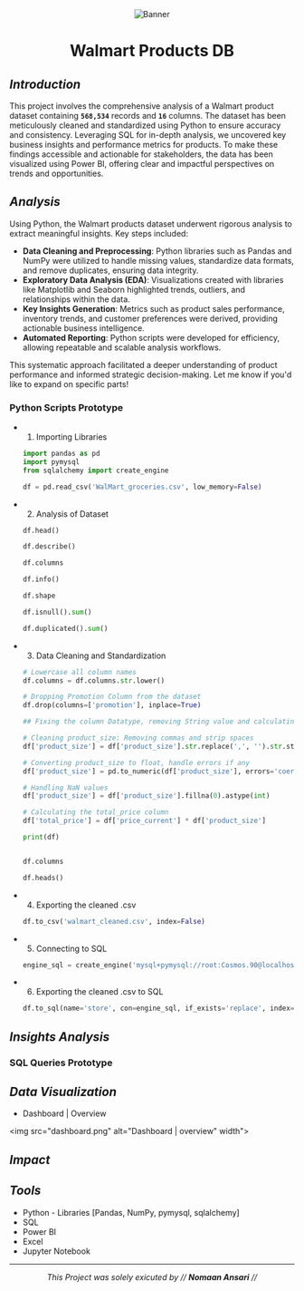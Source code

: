<div align="center">
    <img src="" alt="Banner">
    <h1><b>Walmart Products DB</b></h1>
</div>

## *Introduction*

This project involves the comprehensive analysis of a Walmart product dataset containing **`568,534`** records and **`16`** columns. The dataset has been meticulously cleaned and standardized using Python to ensure accuracy and consistency. Leveraging SQL for in-depth analysis, we uncovered key business insights and performance metrics for products. To make these findings accessible and actionable for stakeholders, the data has been visualized using Power BI, offering clear and impactful perspectives on trends and opportunities.

## *Analysis*

Using Python, the Walmart products dataset underwent rigorous analysis to extract meaningful insights. Key steps included:

- **Data Cleaning and Preprocessing**: Python libraries such as Pandas and NumPy were utilized to handle missing values, standardize data formats, and remove duplicates, ensuring data integrity.
- **Exploratory Data Analysis (EDA)**: Visualizations created with libraries like Matplotlib and Seaborn highlighted trends, outliers, and relationships within the data.
- **Key Insights Generation**: Metrics such as product sales performance, inventory trends, and customer preferences were derived, providing actionable business intelligence.
- **Automated Reporting**: Python scripts were developed for efficiency, allowing repeatable and scalable analysis workflows.

This systematic approach facilitated a deeper understanding of product performance and informed strategic decision-making. Let me know if you'd like to expand on specific parts!

### Python Scripts Prototype

- 1. Importing Libraries
    ```python
    import pandas as pd
    import pymysql
    from sqlalchemy import create_engine

    df = pd.read_csv('WalMart_groceries.csv', low_memory=False)
    ```

- 2. Analysis of Dataset
    ```python
    df.head()

    df.describe()

    df.columns

    df.info()

    df.shape

    df.isnull().sum()

    df.duplicated().sum()
    ```

- 3. Data Cleaning and Standardization
    ```python
    # Lowercase all column names
    df.columns = df.columns.str.lower()

    # Dropping Promotion Column from the dataset
    df.drop(columns=['promotion'], inplace=True)
    ```

    ```python
    ## Fixing the column Datatype, removing String value and calculating total_price

    # Cleaning product_size: Removing commas and strip spaces
    df['product_size'] = df['product_size'].str.replace(',', '').str.strip()

    # Converting product_size to float, handle errors if any
    df['product_size'] = pd.to_numeric(df['product_size'], errors='coerce')

    # Handling NaN values
    df['product_size'] = df['product_size'].fillna(0).astype(int)

    # Calculating the total_price column
    df['total_price'] = df['price_current'] * df['product_size']

    print(df)
    ```

    ```python

    df.columns

    df.heads()
    ```

- 4. Exporting the cleaned .csv
    ```python
    df.to_csv('walmart_cleaned.csv', index=False)
    ```

- 5. Connecting to SQL
    ```python
    engine_sql = create_engine('mysql+pymysql://root:Cosmos.90@localhost:3306/WalMart')
    ```

- 6. Exporting the cleaned .csv to SQL
    ```python
    df.to_sql(name='store', con=engine_sql, if_exists='replace', index=False)
    ```

## *Insights Analysis*

### SQL Queries Prototype




## *Data Visualization*

- Dashboard | Overview

<img src="dashboard.png" alt="Dashboard | overview" width">

## *Impact*




## *Tools*

- Python - Libraries [Pandas, NumPy, pymysql, sqlalchemy]
- SQL
- Power BI
- Excel
- Jupyter Notebook

---

<div align="center">
    <i> This Project was solely exicuted by // <b>Nomaan Ansari</b> //</i>
</div>